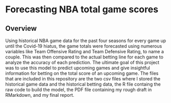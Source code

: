 # Forecasting NBA total game scores
## Overview
Using historical NBA game data for the past four seasons for every game up until the Covid-19 hiatus, the game totals were forecasted using numerous variables like Team Offensive Rating and Team Defensive Rating, to name a couple. This was then compared to the actual betting line for each game to analyze the accuracy of each prediction. The ultimate goal of this project was to use this model to predict upcoming games and give insightful information for betting on the total score of an upcoming game.
The files that are included in this repository are the two csv files where I stored the historical game data and the historical betting data, the R file containg the raw code to build the model, the PDF file containing my rough draft in RMarkdown, and my final report.
